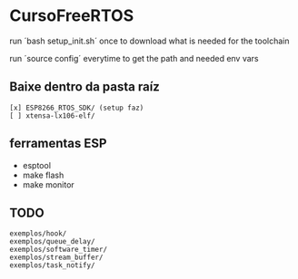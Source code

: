 # CursoFreeRTOS

run ´bash setup\_init.sh´ once to download what is needed for the toolchain

run ´source config´ everytime to get the path and needed env vars


## Baixe dentro da pasta raíz
	[x] ESP8266_RTOS_SDK/ (setup faz)
	[ ] xtensa-lx106-elf/

## ferramentas ESP
 - esptool
 - make flash
 - make monitor 

## TODO
	exemplos/hook/
	exemplos/queue_delay/
	exemplos/software_timer/
	exemplos/stream_buffer/
	exemplos/task_notify/


